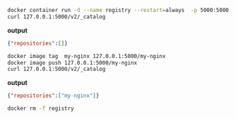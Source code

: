 ```sh
docker container run -d --name registry --restart=always  -p 5000:5000 registry:2
curl 127.0.0.1:5000/v2/_catalog
```

**output**
```json
{"repositories":[]}
```

```sh
docker image tag  my-nginx 127.0.0.1:5000/my-nginx
docker image push 127.0.0.1:5000/my-nginx
curl 127.0.0.1:5000/v2/_catalog
```

**output**
```json
{"repositories":["my-nginx"]}
```

```sh
docker rm -f registry
```